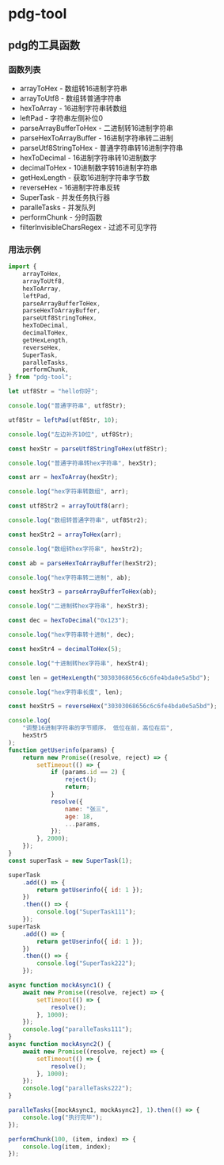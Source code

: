 # pdg-tool

## pdg的工具函数

### 函数列表

- arrayToHex - 数组转16进制字符串
- arrayToUtf8 - 数组转普通字符串
- hexToArray - 16进制字符串转数组
- leftPad - 字符串左侧补位0
- parseArrayBufferToHex - 二进制转16进制字符串
- parseHexToArrayBuffer - 16进制字符串转二进制
- parseUtf8StringToHex - 普通字符串转16进制字符串
- hexToDecimal - 16进制字符串转10进制数字
- decimalToHex - 10进制数字转16进制字符串
- getHexLength - 获取16进制字符串字节数
- reverseHex - 16进制字符串反转
- SuperTask - 并发任务执行器
- paralleTasks - 并发队列
- performChunk - 分时函数
- filterInvisibleCharsRegex - 过滤不可见字符

### 用法示例

```js
import {
    arrayToHex,
    arrayToUtf8,
    hexToArray,
    leftPad,
    parseArrayBufferToHex,
    parseHexToArrayBuffer,
    parseUtf8StringToHex,
    hexToDecimal,
    decimalToHex,
    getHexLength,
    reverseHex,
    SuperTask,
    paralleTasks,
    performChunk,
} from "pdg-tool";

let utf8Str = "hello你好";

console.log("普通字符串", utf8Str);

utf8Str = leftPad(utf8Str, 10);

console.log("左边补齐10位", utf8Str);

const hexStr = parseUtf8StringToHex(utf8Str);

console.log("普通字符串转hex字符串", hexStr);

const arr = hexToArray(hexStr);

console.log("hex字符串转数组", arr);

const utf8Str2 = arrayToUtf8(arr);

console.log("数组转普通字符串", utf8Str2);

const hexStr2 = arrayToHex(arr);

console.log("数组转hex字符串", hexStr2);

const ab = parseHexToArrayBuffer(hexStr2);

console.log("hex字符串转二进制", ab);

const hexStr3 = parseArrayBufferToHex(ab);

console.log("二进制转hex字符串", hexStr3);

const dec = hexToDecimal("0x123");

console.log("hex字符串转十进制", dec);

const hexStr4 = decimalToHex(5);

console.log("十进制转hex字符串", hexStr4);

const len = getHexLength("30303068656c6c6fe4bda0e5a5bd");

console.log("hex字符串长度", len);

const hexStr5 = reverseHex("30303068656c6c6fe4bda0e5a5bd");

console.log(
    "调整16进制字符串的字节顺序， 低位在前，高位在后",
    hexStr5
);
function getUserinfo(params) {
    return new Promise((resolve, reject) => {
        setTimeout(() => {
            if (params.id == 2) {
                reject();
                return;
            }
            resolve({
                name: "张三",
                age: 18,
                ...params,
            });
        }, 2000);
    });
}
const superTask = new SuperTask(1);

superTask
    .add(() => {
        return getUserinfo({ id: 1 });
    })
    .then(() => {
        console.log("SuperTask111");
    });
superTask
    .add(() => {
        return getUserinfo({ id: 1 });
    })
    .then(() => {
        console.log("SuperTask222");
    });

async function mockAsync1() {
    await new Promise((resolve, reject) => {
        setTimeout(() => {
            resolve();
        }, 1000);
    });
    console.log("paralleTasks111");
}
async function mockAsync2() {
    await new Promise((resolve, reject) => {
        setTimeout(() => {
            resolve();
        }, 1000);
    });
    console.log("paralleTasks222");
}

paralleTasks([mockAsync1, mockAsync2], 1).then(() => {
    console.log("执行完毕");
});

performChunk(100, (item, index) => {
    console.log(item, index);
});

```